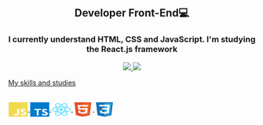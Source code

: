 <!DOCTYPE html>
<html lang="en-US">

<body>

<div ng-app="">
<h2 align="center"> Developer Front-End💻</h2>

<h3 align="center"> I currently understand HTML, CSS and JavaScript.
I'm studying the React.js framework</h3>
  
 
</div>

</body>
</html>


<div align="center">
  <a href="https://github.com/tiffsilvaxx">
  <img height="150cm" src="https://github-readme-stats.vercel.app/api?username=tiffsilvaxx&show_icons=true&theme=dark&include_all_commits=true&count_private=true"/>
  <img height="150cm" src="https://github-readme-stats.vercel.app/api/top-langs/?username=tiffsilvaxx&layout=compact&langs_count=7&theme=dark"/>
</div>

   <p> My skills and studies</p>

 <div style="display: inline_block"><br>
  <img align="center" alt="Rafa-Js" height="30" width="40" src="https://raw.githubusercontent.com/devicons/devicon/master/icons/javascript/javascript-plain.svg">
  <img align="center" alt="Rafa-Ts" height="30" width="40" src="https://raw.githubusercontent.com/devicons/devicon/master/icons/typescript/typescript-plain.svg">
  <img align="center" alt="Rafa-React" height="30" width="40" src="https://raw.githubusercontent.com/devicons/devicon/master/icons/react/react-original.svg">
  <img align="center" alt="Rafa-HTML" height="30" width="40" src="https://raw.githubusercontent.com/devicons/devicon/master/icons/html5/html5-original.svg">
  <img align="center" alt="Rafa-CSS" height="30" width="40" src="https://raw.githubusercontent.com/devicons/devicon/master/icons/css3/css3-original.svg">
</div>

  

